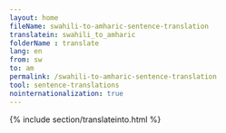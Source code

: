 ```yaml
---
layout: home
fileName: swahili-to-amharic-sentence-translation
translatein: swahili_to_amharic
folderName : translate
lang: en
from: sw
to: am
permalink: /swahili-to-amharic-sentence-translation
tool: sentence-translations
nointernationalization: true
---
```

{% include section/translateinto.html %}
